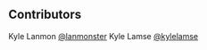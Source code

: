 ## Contributors
Kyle Lanmon [@lanmonster](https://github.com/lanmonster)
Kyle Lamse [@kylelamse](https://github.com/kylelamse)